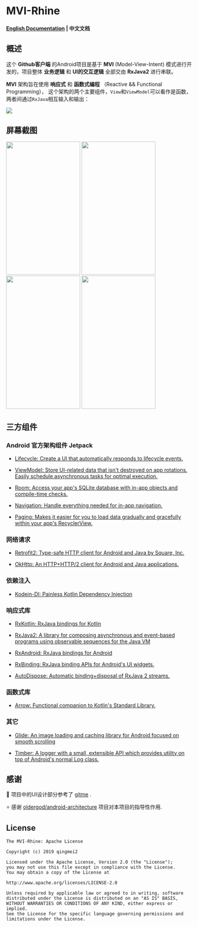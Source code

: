 # MVI-Rhine

#### [English Documentation](https://github.com/qingmei2/MVI-Rhine) | 中文文档

## 概述

这个 **Github客户端** 的Android项目是基于 **MVI** (Model-View-Intent) 模式进行开发的，项目整体 **业务逻辑** 和 **UI的交互逻辑** 全部交由 **RxJava2** 进行串联。

**MVI** 架构旨在使用  **响应式** 和 **函数式编程** （Reactive && Functional Programming）， 这个架构的两个主要组件，`View`和`ViewModel`可以看作是函数，两者间通过`RxJava`相互输入和输出：

![](https://github.com/qingmei2/MVI-Rhine/blob/master/screenshots/mvi_detail.png)

## 屏幕截图

<div align:left;display:inline;>
<img width="200" height="360" src="https://github.com/qingmei2/MVI-Rhine/blob/master/screenshots/login.png"/>
<img width="200" height="360" src="https://github.com/qingmei2/MVI-Rhine/blob/master/screenshots/home.png"/>
<img width="200" height="360" src="https://github.com/qingmei2/MVI-Rhine/blob/master/screenshots/repos.png"/>
<img width="200" height="360" src="https://github.com/qingmei2/MVI-Rhine/blob/master/screenshots/me.png"/>
</div>


## 三方组件

### Android 官方架构组件 Jetpack

* [Lifecycle: Create a UI that automatically responds to lifecycle events.](https://developer.android.com/topic/libraries/architecture/lifecycle)

* [ViewModel: Store UI-related data that isn't destroyed on app rotations. Easily schedule asynchronous tasks for optimal execution.](https://developer.android.com/topic/libraries/architecture/viewmodel)

* [Room: Access your app's SQLite database with in-app objects and compile-time checks.](https://developer.android.com/topic/libraries/architecture/room)

* [Navigation: Handle everything needed for in-app navigation.](https://developer.android.com/topic/libraries/architecture/navigation/)

* [Paging: Makes it easier for you to load data gradually and gracefully within your app's RecyclerView.](https://developer.android.com/topic/libraries/architecture/paging/)

### 网络请求

* [Retrofit2: Type-safe HTTP client for Android and Java by Square, Inc.](https://github.com/square/retrofit)

* [OkHttp: An HTTP+HTTP/2 client for Android and Java applications.](https://github.com/square/okhttp)

### 依赖注入

* [Kodein-DI: Painless Kotlin Dependency Injection](https://github.com/Kodein-Framework/Kodein-DI)

### 响应式库

* [RxKotlin: RxJava bindings for Kotlin](https://github.com/ReactiveX/RxKotlin)

* [RxJava2: A library for composing asynchronous and event-based programs using observable sequences for the Java VM](https://github.com/ReactiveX/RxJava)

* [RxAndroid: RxJava bindings for Android](https://github.com/ReactiveX/RxAndroid)

* [RxBinding: RxJava binding APIs for Android's UI widgets.](https://github.com/JakeWharton/RxBinding)

* [AutoDispose: Automatic binding+disposal of RxJava 2 streams.](https://github.com/uber/AutoDispose)

### 函数式库

* [Arrow: Functional companion to Kotlin's Standard Library.](https://arrow-kt.io/)

### 其它

* [Glide: An image loading and caching library for Android focused on smooth scrolling](https://github.com/bumptech/glide)

* [Timber: A logger with a small, extensible API which provides utility on top of Android's normal Log class.](https://github.com/JakeWharton/timber)

## 感谢

:art: 项目中的UI设计部分参考了 [gitme](https://github.com/flutterchina/gitme) .

:star: 感谢 [oldergod/android-architecture](https://github.com/oldergod/android-architecture) 项目对本项目的指导性作用.

## License

    The MVI-Rhine: Apache License

    Copyright (c) 2019 qingmei2

    Licensed under the Apache License, Version 2.0 (the "License");
    you may not use this file except in compliance with the License.
    You may obtain a copy of the License at

    http://www.apache.org/licenses/LICENSE-2.0

    Unless required by applicable law or agreed to in writing, software
    distributed under the License is distributed on an "AS IS" BASIS,
    WITHOUT WARRANTIES OR CONDITIONS OF ANY KIND, either express or implied.
    See the License for the specific language governing permissions and
    limitations under the License.
